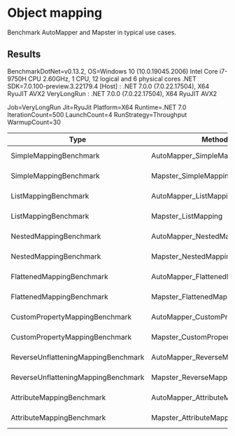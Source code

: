 # Object mapping

Benchmark AutoMapper and Mapster in typical use cases.

## Results

BenchmarkDotNet=v0.13.2, OS=Windows 10 (10.0.19045.2006)
Intel Core i7-9750H CPU 2.60GHz, 1 CPU, 12 logical and 6 physical cores
.NET SDK=7.0.100-preview.3.22179.4
  [Host]      : .NET 7.0.0 (7.0.22.17504), X64 RyuJIT AVX2
  VeryLongRun : .NET 7.0.0 (7.0.22.17504), X64 RyuJIT AVX2

Job=VeryLongRun  Jit=RyuJit  Platform=X64
Runtime=.NET 7.0  IterationCount=500  LaunchCount=4
RunStrategy=Throughput  WarmupCount=30

|                                Type |                           Method |      Mean |    Error |    StdDev |  Ratio | Allocated |
|------------------------------------ |--------------------------------- |----------:|---------:|----------:|-------:|----------:|
|              SimpleMappingBenchmark |         AutoMapper_SimpleMapping | 304.29 us | 0.855 us | 11.594 us |  1.290 | 109.38 KB |
|              SimpleMappingBenchmark |            Mapster_SimpleMapping | 235.87 us | 0.628 us |  8.492 us |  1.000 | 109.38 KB |
|                ListMappingBenchmark |           AutoMapper_ListMapping | 208.90 us | 0.234 us |  2.949 us |  1.021 | 125.59 KB |
|                ListMappingBenchmark |              Mapster_ListMapping | 204.54 us | 0.357 us |  4.846 us |  1.000 | 117.24 KB |
|              NestedMappingBenchmark |         AutoMapper_NestedMapping |  98.44 us | 0.389 us |  5.095 us |  1.751 |  54.69 KB |
|              NestedMappingBenchmark |            Mapster_NestedMapping |  56.19 us | 0.233 us |  3.097 us |  1.000 | 117.19 KB |
|           FlattenedMappingBenchmark |      AutoMapper_FlattenedMapping |  88.15 us | 0.197 us |  2.666 us |  2.862 |  23.44 KB |
|           FlattenedMappingBenchmark |         Mapster_FlattenedMapping |  30.79 us | 0.054 us |  0.735 us |  1.000 |  23.44 KB |
|      CustomPropertyMappingBenchmark | AutoMapper_CustomPropertyMapping | 175.77 us | 0.517 us |  6.859 us |  1.551 |  73.96 KB |
|      CustomPropertyMappingBenchmark |    Mapster_CustomPropertyMapping | 113.29 us | 0.291 us |  3.951 us |  1.000 |  73.78 KB |
| ReverseUnflatteningMappingBenchmark |        AutoMapper_ReverseMapping | 118.53 us | 0.244 us |  3.495 us |  2.576 |  46.88 KB |
| ReverseUnflatteningMappingBenchmark |           Mapster_ReverseMapping |  46.00 us | 0.140 us |  1.595 us |  1.000 |  46.88 KB |
|           AttributeMappingBenchmark |      AutoMapper_AttributeMapping | 301.95 us | 0.698 us |  9.207 us |  1.296 |  85.94 KB |
|           AttributeMappingBenchmark |         Mapster_AttributeMapping | 232.81 us | 0.543 us |  7.349 us |  1.000 |  85.94 KB |
